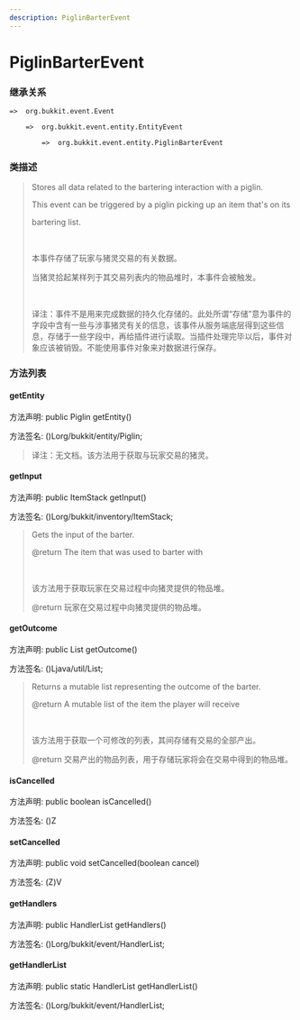 ```yaml
---
description: PiglinBarterEvent
---
```


# PiglinBarterEvent

### 继承关系

    =>  org.bukkit.event.Event

        =>  org.bukkit.event.entity.EntityEvent

            =>  org.bukkit.event.entity.PiglinBarterEvent

### 类描述

> Stores all data related to the bartering interaction with a piglin.
> 
> This event can be triggered by a piglin picking up an item that's on its
> 
> bartering list.
> 
> <br>
> 
> 本事件存储了玩家与猪灵交易的有关数据。
> 
> 当猪灵拾起某样列于其交易列表内的物品堆时，本事件会被触发。
> 
> <br>
> 
> 译注：事件不是用来完成数据的持久化存储的。此处所谓“存储”意为事件的字段中含有一些与涉事猪灵有关的信息，该事件从服务端底层得到这些信息，存储于一些字段中，再给插件进行读取。当插件处理完毕以后，事件对象应该被销毁。不能使用事件对象来对数据进行保存。

### 方法列表

#### getEntity

方法声明: public Piglin getEntity()

方法签名: ()Lorg/bukkit/entity/Piglin;

> 译注：无文档。该方法用于获取与玩家交易的猪灵。

#### getInput

方法声明: public ItemStack getInput()

方法签名: ()Lorg/bukkit/inventory/ItemStack;

> Gets the input of the barter.
> 
> @return The item that was used to barter with
> 
> <br>
> 
> 该方法用于获取玩家在交易过程中向猪灵提供的物品堆。
> 
> @return 玩家在交易过程中向猪灵提供的物品堆。

#### getOutcome

方法声明: public List<ItemStack> getOutcome()

方法签名: ()Ljava/util/List;

> Returns a mutable list representing the outcome of the barter.
> 
> @return A mutable list of the item the player will receive
> 
> <br>
> 
> 该方法用于获取一个可修改的列表，其间存储有交易的全部产出。
> 
> @return 交易产出的物品列表，用于存储玩家将会在交易中得到的物品堆。

#### isCancelled

方法声明: public boolean isCancelled()

方法签名: ()Z

#### setCancelled

方法声明: public void setCancelled(boolean cancel)

方法签名: (Z)V

#### getHandlers

方法声明: public HandlerList getHandlers()

方法签名: ()Lorg/bukkit/event/HandlerList;

#### getHandlerList

方法声明: public static HandlerList getHandlerList()

方法签名: ()Lorg/bukkit/event/HandlerList;